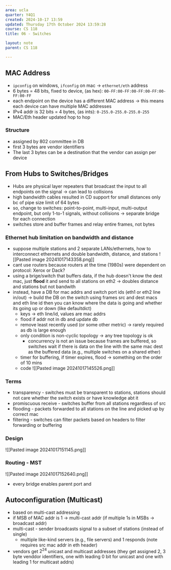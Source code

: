 ```yaml
---
area: ucla
quarter: Y4Q1
created: 2024-10-17 13:59
updated: Thursday 17th October 2024 13:59:28
course: CS 118
title: 06 - Switches

layout: note
parent: CS 118

---
```


## MAC Address

- `ipconfig` on windows, `ifconfig` on mac -> `ethernet/eth` address
- 6 bytes = 48 bits, fixed to device, (as hex): `00-FF:00-FF:00-FF:00-FF:00-FF:00-FF`
- each endpoint on the device has a different MAC address -> this means each device can have multiple MAC addresses
- IPv4 addr is 32 bits = 4 bytes, (as ints): `0-255.0-255.0-255.0-255`
- MAC/Eth header updated hop to hop

### Structure

- assigned by 802 committee in DB
- first 3 bytes are vendor identifiers
- The last 3 bytes can be a destination that the vendor can assign per device

## From Hubs to Switches/Bridges

- Hubs are physical layer repeaters that broadcast the input to all endpoints on the signal -> can lead to collisions
- high bandwidth cables resulted in CD support for small distances only bc of pipe size limit of 64 bytes
- so, change to switches: point-to-point, multi-input, multi-output endpoint, but only 1-to-1 signals, without collisions -> separate bridge for each connection
- switches store and buffer frames and relay entire frames, not bytes

### Ethernet hub limitation on bandwidth and distance

- suppose multiple stations and 2 separate LANs/ethernets, how to interconnect ethernets and double bandwidth, distance, and stations ![[Pasted image 20241017143358.png]]
- cant use routers because routers at the time (1980s) were dependent on protocol: Xerox or Dack?
- using a brige/switch that buffers data, if the hub doesn't know the dest mac, just **flood** it and send to all stations on eth2 -> doubles distance and stations but not bandwith
- instead, have a DB for mac addrs and switch port ids (eth1 or eth2 line in/out) -> build the DB on the switch using frames src and dest macs and eth line id then you can know where the data is going and whether its going up or down (like defaultdict)
  - keys -> eth line/id, values are mac addrs
  - flood if addr not in db and update db
  - remove least recently used (or some other metric) -> rarely required as db is large enough
  - only condition is non-cyclic topology -> any tree topology is ok
    - concurrency is not an issue because frames are buffered, so switches wait if there is data on the line with the same mac dest as the buffered data (e.g., multiple switches on a shared ether)
  - timer for buffering, if timer expires, flood -> something on the order of 10 mins
  - code ![[Pasted image 20241017145526.png]]

### Terms

- transparency - switches must be transparent to stations, stations should not care whether the switch exists or have knowledge abt it
- promiscuous receive - switches buffer from all stations regardless of src
- flooding - packets forwarded to all stations on the line and picked up by correct mac
- filtering - switches can filter packets based on headers to filter forwarding or buffering

### Design

![[Pasted image 20241017151145.png]]

### Routing - MST

![[Pasted image 20241017152640.png]]

- every bridge enables parent port and

## Autoconfiguration (Multicast)

- based on multi-cast addressing
- if MSB of MAC addr is 1 -> multi-cast addr (if multiple 1s in MSBs -> broadcast addr)
- multi-cast - sender broadcasts signal to a subset of stations (instead of single)
  - multiple like-kind servers (e.g., file servers) and 1 responds (note requires src mac addr in eth header)
- vendors get $2^{24}$ unicast and multicast addresses (they get assigned 2, 3 byte venddor identifiers, one with leading 0 bit for unicast and one with leading 1 for multicast addrs)
